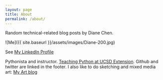 ```yaml
---
layout: page
title: About
permalink: /about/
---
```


Random technical-related blog posts by Diane Chen.

![Me]({{ site.baseurl }}/assets/images/Diane-200.jpg)

See [My LinkedIn Profile][LinkedIn]

Pythonista and instructor. [Teaching Python at UCSD Extension][ucsd]. Github and twitter are linked in the footer. I also like to do sketching and mixed media art: [My Art blog][artblog]

[LinkedIn]: https://www.linkedin.com/in/dianedemerschen
[artblog]: http://atcaday.blogspot.com/
[ucsd]: https://goo.gl/gdsc6c
